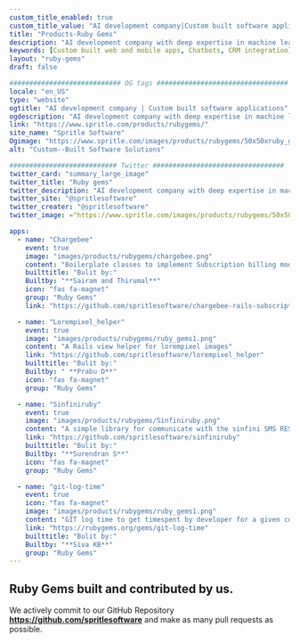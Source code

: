 ```yaml
---
custom_title_enabled: true
custom_title_value: "AI development company|Custom built software applications"
title: "Products-Ruby Gems"
description: "AI development company with deep expertise in machine learning, deep learning, NLP, conversational AI, computer vision, Image processing."
keywords: [Custom built web and mobile apps, Chatbots, CRM integration]
layout: "ruby-gems"
draft: false

############################ OG tags #################################
locale: "en_US"
type: "website"
ogtitle: "AI development company | Custom built software applications"
ogdescription: "AI development company with deep expertise in machine learning, deep learning, NLP, conversational AI, computer vision, Image processing."
link: "https://www.spritle.com/products/rubygems/"
site_name: "Spritle Software"
Ogimage: "https://www.spritle.com/images/products/rubygems/50x50xruby_gems1.png.pagespeed.ic.s68T4Tc3oJ.webp" 
alt: "Custom--Built Software Solutions"

########################### Twitter #################################
twitter_card: "summary_large_image"
twitter_title: "Ruby gems"
twitter_description: "AI development company with deep expertise in machine learning, deep learning, NLP, conversational AI, computer vision, Image processing."
twitter_site: "@spritlesoftware"
twitter_creater: "@spritlesoftware"
twitter_image: ="https://www.spritle.com/images/products/rubygems/50x50xruby_gems1.png.pagespeed.ic.s68T4Tc3oJ.webp"

apps:
  - name: "Chargebee"
    event: true
    image: "images/products/rubygems/chargebee.png"
    content: "Boilerplate classes to implement Subscription billing module."
    builttitle: "Bulit by:"
    Builtby: "**Sairam and Thirumal**"
    icon: "fas fa-magnet"
    group: "Ruby Gems"
    link: "https://github.com/spritlesoftware/chargebee-rails-subscriptions"

  - name: "Lorempixel_helper"
    event: true
    image: "images/products/rubygems/ruby_gems1.png"
    content: "A Rails view helper for lorempixel images"
    link: "https://github.com/spritlesoftware/lorempixel_helper"
    builttitle: "Bulit by:"
    Builtby: " **Prabu D**"
    icon: "fas fa-magnet"
    group: "Ruby Gems"

  - name: "Sinfiniruby"
    event: true
    image: "images/products/rubygems/Sinfiniruby.png"
    content: "A simple library for communicate with the sinfini SMS REST API."
    link: "https://github.com/spritlesoftware/sinfiniruby"
    builttitle: "Bulit by:"
    Builtby: "**Surendran S**"
    icon: "fas fa-magnet"
    group: "Ruby Gems"

  - name: "git-log-time"
    event: true
    icon: "fas fa-magnet"
    image: "images/products/rubygems/ruby_gems1.png"
    content: "GIT log time to get timespent by developer for a given commit."
    link: "https://rubygems.org/gems/git-log-time"
    builttitle: "Bulit by:"
    Builtby: "**Siva KB**"
    group: "Ruby Gems"
---
```


## Ruby Gems built and contributed by us.

We actively commit to our GitHub Repository **https://github.com/spritlesoftware** and make as many pull requests as possible.
